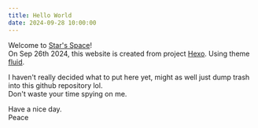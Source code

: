 ```yaml
---
title: Hello World
date: 2024-09-28 10:00:00
---
```

Welcome to [Star's Space](https://starlit.lol/)!   
On Sep 26th 2024, this website is created from project [Hexo](https://hexo.io/). Using theme [fluid](https://hexo.fluid-dev.com/).  
 
I haven't really decided what to put here yet, might as well just dump trash into this github repository lol.  
Don't waste your time spying on me.  

Have a nice day.  
Peace  
